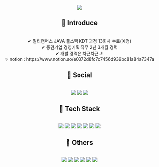  <div align="center">
  <img src="https://capsule-render.vercel.app/api?type=cylinder&color=auto&text=Sanghun%20Seo&fontAlignY=45&fontSize=40&height=150&animation=blinking&desc=Web%20Developer&descAlignY=70">
  </div>
  
  <div align="center">

  ## 🎈 Introduce
  </br>
  ✔ 멀티캠퍼스 JAVA 풀스택 KDT 과정 13회차 수료(예정) </br>
  ✔ 중견기업 경영기획 직무 2년 3개월 경력 </br>
  ✔ 개발 경력은 차근차근..!!</br>
  ✨ notion : https://www.notion.so/e0372d8fc7c7456d939bc81a84a7347a 
  </br>
  </div>

  <div align="center">
  
  ## 📗 Social
  </br>
  <img src="https://img.shields.io/badge/Gmail-D14836?style=for-the-badge&logo=gmail&logoColor=white" />
  <img src="https://img.shields.io/badge/github-%23121011.svg?style=for-the-badge&logo=github&logoColor=white" />
  <img src="https://img.shields.io/badge/Notion-%23000000.svg?style=for-the-badge&logo=notion&logoColor=white" />
  </br>
  </div>

  <div align="center">  
  
  ## 📘 Tech Stack
  </br>
  <img src="https://img.shields.io/badge/java-%23ED8B00.svg?style=for-the-badge&logo=openjdk&logoColor=white" />
  <img src="https://img.shields.io/badge/javascript-%23323330.svg?style=for-the-badge&logo=javascript&logoColor=%23F7DF1E" />
  <img src="https://img.shields.io/badge/css3-%231572B6.svg?style=for-the-badge&logo=css3&logoColor=white" />
  <img src="https://img.shields.io/badge/jquery-%230769AD.svg?style=for-the-badge&logo=jquery&logoColor=white" />
  <img src="https://img.shields.io/badge/mysql-%2300f.svg?style=for-the-badge&logo=mysql&logoColor=white" />
  <img src="https://img.shields.io/badge/html5-%23E34F26.svg?style=for-the-badge&logo=html5&logoColor=white" />
  <img src="https://img.shields.io/badge/spring-%236DB33F.svg?style=for-the-badge&logo=spring&logoColor=white" />  
  </br>
  </div>

  <div align="center">  

  ## 📙 Others
  </br>
  <img src="https://img.shields.io/badge/Microsoft_Excel-217346?style=for-the-badge&logo=microsoft-excel&logoColor=white">
  <img src="https://img.shields.io/badge/Microsoft_Word-2B579A?style=for-the-badge&logo=microsoft-word&logoColor=white">
  <img src="https://img.shields.io/badge/Eclipse-FE7A16.svg?style=for-the-badge&logo=Eclipse&logoColor=white">
  <img src="https://img.shields.io/badge/node.js-6DA55F?style=for-the-badge&logo=node.js&logoColor=white">
  <img src="https://img.shields.io/badge/react-%2320232a.svg?style=for-the-badge&logo=react&logoColor=%2361DAFB">
  <img src="https://img.shields.io/badge/figma-%23F24E1E.svg?style=for-the-badge&logo=figma&logoColor=white">
  </br>
  </div>



